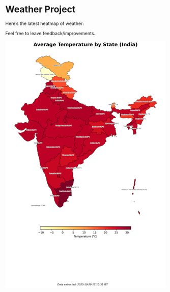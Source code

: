 # Weather Project

Here’s the latest heatmap of weather:

Feel free to leave feedback/improvements.

![India Heatmap](docs/assets/india_heatmap.png?v=01FD31)
